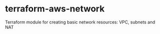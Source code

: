 # terraform-aws-network
Terraform module for creating basic network resources: VPC, subnets and NAT
